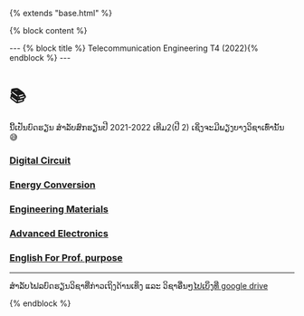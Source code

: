 {% extends "base.html" %}


{% block content %}



<md-block>
---
{% block title %} Telecommunication Engineering T4 (2022){% endblock %}
---


# 📚
ນີ້ເປັນບົດຮຽນ ສຳລັບສົກຮຽນປີ 2021-2022 ເທີມ2(ປີ 2) ເຊິ່ງຈະມີພຽງບາງວິຊາເທົ່ານັ້ນ 😅

### <a href="/digital-circuit"> Digital Circuit</a>
  
### <a href="/energy-conversion"> Energy Conversion</a>

### <a href="/engineering-materials"> Engineering Materials</a>

### <a href="/advanced-electronics"> Advanced Electronics</a>

### <a href="/english-for-pro-purpose"> English For Prof. purpose</a>

<hr>

ສຳລັບໄຟລບົດຮຽນວິຊາທີ່ກ່າວເຖິງດ້ານເທິ່ງ ແລະ ວິຊາອື່ນໆ[ໄປເບິ່ງທີ່ google drive](https://drive.google.com/drive/folders/1HhUG1vZSAcrueOXEO5f0ePzKXU_QG4AX?usp=sharing)

</md-block>

{% endblock %}